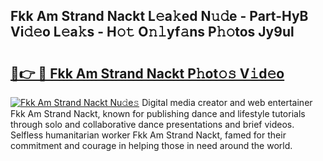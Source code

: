 ## Fkk Am Strand Nackt L𝚎a𝚔ed N𝚞𝚍e - Part-HyB Vi𝚍𝚎o L𝚎a𝚔s - H𝚘𝚝 O𝚗𝚕yf𝚊ns P𝚑𝚘tos Jy9ul

# <h2><a href="http://kfbzqls.oniu.top/?m=Fkk+Am+Strand+Nackt">🔗👉 🔴 Fkk Am Strand Nackt P𝚑ot𝚘𝚜 V𝚒d𝚎o</a></h2>

[![Fkk Am Strand Nackt Nu𝚍e𝚜](https://i.imgur.com/0qMVB7G.gif)](http://kfbzqls.oniu.top/?m=Fkk+Am+Strand+Nackt)
Digital media creator and web entertainer Fkk Am Strand Nackt, known for publishing dance and lifestyle tutorials through solo and collaborative dance presentations and brief videos. Selfless humanitarian worker Fkk Am Strand Nackt, famed for their commitment and courage in helping those in need around the world.  
